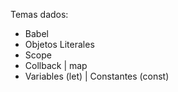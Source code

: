 Temas dados:
- Babel
- Objetos Literales
- Scope
- Collback | map
- Variables (let) | Constantes (const)